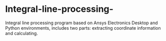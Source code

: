 # Integral-line-processing-
Integral line processing program based on Ansys Electronics Desktop and Python environments, includes two parts: extracting coordinate information and calculating. 
